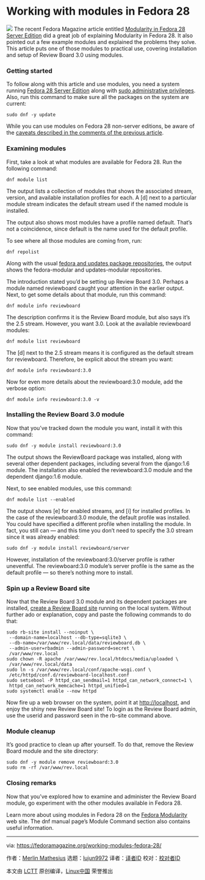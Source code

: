 Working with modules in Fedora 28
======
![](https://fedoramagazine.org/wp-content/uploads/2018/05/modules-workingwith-816x345.jpg)
The recent Fedora Magazine article entitled [Modularity in Fedora 28 Server Edition][1] did a great job of explaining Modularity in Fedora 28. It also pointed out a few example modules and explained the problems they solve. This article puts one of those modules to practical use, covering installation and setup of Review Board 3.0 using modules.

### Getting started

To follow along with this article and use modules, you need a system running [Fedora 28 Server Edition][2] along with [sudo administrative privileges][3]. Also, run this command to make sure all the packages on the system are current:
```
sudo dnf -y update

```

While you can use modules on Fedora 28 non-server editions, be aware of the [caveats described in the comments of the previous article][4].

### Examining modules

First, take a look at what modules are available for Fedora 28. Run the following command:
```
dnf module list

```

The output lists a collection of modules that shows the associated stream, version, and available installation profiles for each. A [d] next to a particular module stream indicates the default stream used if the named module is installed.

The output also shows most modules have a profile named default. That’s not a coincidence, since default is the name used for the default profile.

To see where all those modules are coming from, run:
```
dnf repolist

```

Along with the usual [fedora and updates package repositories][5], the output shows the fedora-modular and updates-modular repositories.

The introduction stated you’d be setting up Review Board 3.0. Perhaps a module named reviewboard caught your attention in the earlier output. Next, to get some details about that module, run this command:
```
dnf module info reviewboard

```

The description confirms it is the Review Board module, but also says it’s the 2.5 stream. However, you want 3.0. Look at the available reviewboard modules:
```
dnf module list reviewboard

```

The [d] next to the 2.5 stream means it is configured as the default stream for reviewboard. Therefore, be explicit about the stream you want:
```
dnf module info reviewboard:3.0

```

Now for even more details about the reviewboard:3.0 module, add the verbose option:
```
dnf module info reviewboard:3.0 -v

```

### Installing the Review Board 3.0 module

Now that you’ve tracked down the module you want, install it with this command:
```
sudo dnf -y module install reviewboard:3.0

```

The output shows the ReviewBoard package was installed, along with several other dependent packages, including several from the django:1.6 module. The installation also enabled the reviewboard:3.0 module and the dependent django:1.6 module.

Next, to see enabled modules, use this command:
```
dnf module list --enabled

```

The output shows [e] for enabled streams, and [i] for installed profiles. In the case of the reviewboard:3.0 module, the default profile was installed. You could have specified a different profile when installing the module. In fact, you still can — and this time you don’t need to specify the 3.0 stream since it was already enabled:
```
sudo dnf -y module install reviewboard/server

```

However, installation of the reviewboard:3.0/server profile is rather uneventful. The reviewboard:3.0 module’s server profile is the same as the default profile — so there’s nothing more to install.

### Spin up a Review Board site

Now that the Review Board 3.0 module and its dependent packages are installed, [create a Review Board site][6] running on the local system. Without further ado or explanation, copy and paste the following commands to do that:
```
sudo rb-site install --noinput \
 --domain-name=localhost --db-type=sqlite3 \
 --db-name=/var/www/rev.local/data/reviewboard.db \
 --admin-user=rbadmin --admin-password=secret \
 /var/www/rev.local
sudo chown -R apache /var/www/rev.local/htdocs/media/uploaded \
 /var/www/rev.local/data
sudo ln -s /var/www/rev.local/conf/apache-wsgi.conf \
 /etc/httpd/conf.d/reviewboard-localhost.conf
sudo setsebool -P httpd_can_sendmail=1 httpd_can_network_connect=1 \
 httpd_can_network_memcache=1 httpd_unified=1
sudo systemctl enable --now httpd

```

Now fire up a web browser on the system, point it at <http://localhost>, and enjoy the shiny new Review Board site! To login as the Review Board admin, use the userid and password seen in the rb-site command above.

### Module cleanup

It’s good practice to clean up after yourself. To do that, remove the Review Board module and the site directory:
```
sudo dnf -y module remove reviewboard:3.0
sudo rm -rf /var/www/rev.local

```

### Closing remarks

Now that you’ve explored how to examine and administer the Review Board module, go experiment with the other modules available in Fedora 28.

Learn more about using modules in Fedora 28 on the [Fedora Modularity][7] web site. The dnf manual page’s Module Command section also contains useful information.


--------------------------------------------------------------------------------

via: https://fedoramagazine.org/working-modules-fedora-28/

作者：[Merlin Mathesius][a]
选题：[lujun9972](https://github.com/lujun9972)
译者：[译者ID](https://github.com/译者ID)
校对：[校对者ID](https://github.com/校对者ID)

本文由 [LCTT](https://github.com/LCTT/TranslateProject) 原创编译，[Linux中国](https://linux.cn/) 荣誉推出

[a]:https://fedoramagazine.org/author/merlinm/
[1]:https://fedoramagazine.org/modularity-fedora-28-server-edition/
[2]:https://getfedora.org/server/
[3]:https://fedoramagazine.org/howto-use-sudo/
[4]:https://fedoramagazine.org/modularity-fedora-28-server-edition/#comment-476696
[5]:https://fedoraproject.org/wiki/Repositories
[6]:https://www.reviewboard.org/docs/manual/dev/admin/installation/creating-sites/
[7]:https://docs.pagure.org/modularity/
